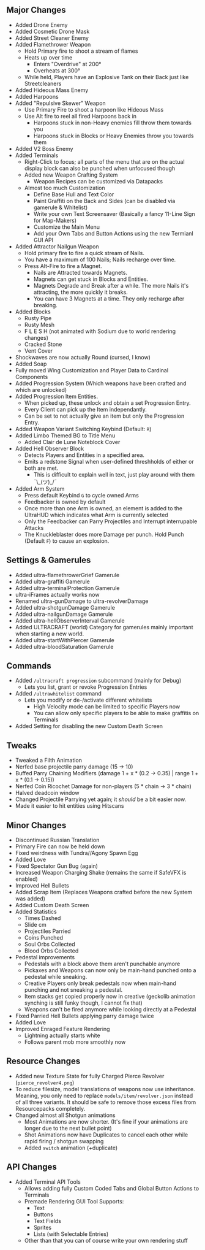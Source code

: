 ## Major Changes
- Added Drone Enemy
- Added Cosmetic Drone Mask
- Added Street Cleaner Enemy
- Added Flamethrower Weapon
  - Hold Primary fire to shoot a stream of flames
  - Heats up over time
    - Enters "Overdrive" at 200°
    - Overheats at 300°
  - While held, Players have an Explosive Tank on their Back just like Streetcleaners
- Added Hideous Mass Enemy
- Added Harpoons
- Added "Repulsive Skewer" Weapon
  - Use Primary Fire to shoot a harpoon like Hideous Mass
  - Use Alt fire to reel all fired Harpoons back in
    - Harpoons stuck in non-Heavy enemies fill throw them towards you
    - Harpoons stuck in Blocks or Heavy Enemies throw you towards them
- Added V2 Boss Enemy
- Added Terminals
  - Right-Click to focus; all parts of the menu that are on the actual display block can also be punched when unfocused though
  - Added new Weapon Crafting System
    - Weapon Recipes can be customized via Datapacks
  - Almost too much Customization
    - Define Base Hull and Text Color
    - Paint Graffiti on the Back and Sides (can be disabled via gamerule & Whitelist)
    - Write your own Text Screensaver (Basically a fancy 11-Line Sign for Map-Makers)
    - Customize the Main Menu
    - Add your Own Tabs and Button Actions using the new Termianl GUI API
- Added Attractor Nailgun Weapon
  - Hold primary fire to fire a quick stream of Nails.
  - You have a maximum of 100 Nails; Nails recharge over time.
  - Press Alt-Fire to fire a Magnet.
    - Nails are Attracted towards Magnets.
    - Magnets can get stuck in Blocks and Entities.
    - Magnets Degrade and Break after a while. The more Nails it's attracting, the more quickly it breaks.
    - You can have 3 Magnets at a time. They only recharge after breaking.
- Added Blocks
  - Rusty Pipe
  - Rusty Mesh
  - F L E S H (not animated with Sodium due to world rendering changes)
  - Cracked Stone
  - Vent Cover
- Shockwaves are now actually Round (cursed, I know)
- Added Soap
- Fully moved Wing Customization and Player Data to Cardinal Components
- Added Progression System (Which weapons have been crafted and which are unlocked)
- Added Progression Item Entities. 
  - When picked up, these unlock and obtain a set Progression Entry. 
  - Every Client can pick up the Item independantly.
  - Can be set to not actually give an item but only the Progression Entry.
- Added Weapon Variant Switching Keybind (Default: `R`)
- Added Limbo Themed BG to Title Menu
  - Added Clair de Lune Noteblock Cover
- Added Hell Observer Block
  - Detects Players and Entities in a specified area.
  - Emits a redstone Signal when user-defined threshholds of either or both are met.
    - This is difficult to explain well in text, just play around with them ¯\\\_(ツ)_/¯
- Added Arm System
  - Press default Keybind `G` to cycle owned Arms
  - Feedbacker is owned by default
  - Once more than one Arm is owned, an element is added to the UltraHUD which indicates what Arm is currently selected
  - Only the Feedbacker can Parry Projectiles and Interrupt interrupable Attacks
  - The Knuckleblaster does more Damage per punch. Hold Punch (Default `F`) to cause an explosion.
## Settings & Gamerules
- Added ultra-flamethrowerGrief Gamerule
- Added ultra-graffiti Gamerule
- Added ultra-terminalProtection Gamerule
- ultra-iFrames actually works now
- Renamed ultra-gunDamage to ultra-revolverDamage
- Added ultra-shotgunDamage Gamerule
- Added ultra-nailgunDamage Gamerule
- Added ultra-hellObserverInterval Gamerule
- Added ULTRACRAFT (world) Category for gamerules mainly important when starting a new world.
- Added ultra-startWithPiercer Gamerule
- Added ultra-bloodSaturation Gamerule
## Commands
- Added `/ultracraft progression` subcommand (mainly for Debug)
  - Lets you list, grant or revoke Progression Entries
- Added `/ultrawhitelist` command
  - Lets you modify or de-/activate different whitelists
    - High Velocity mode can be limited to specific Players now
    - You can allow only specific players to be able to make graffitis on Terminals
- Added Setting for disabling the new Custom Death Screen
## Tweaks
- Tweaked a Filth Animation
- Nerfed base projectile parry damage (15 -> 10)
- Buffed Parry Chaining Modifiers (damage 1 + x * (0.2 -> 0.35) | range 1 + x * (0.1 -> 0.15))
- Nerfed Coin Ricochet Damage for non-players (5 * chain -> 3 * chain)
- Halved deadcoin window
- Changed Projectile Parrying yet again; it *should* be a bit easier now.
- Made it easier to hit entities using Hitscans
## Minor Changes
- Discontinued Russian Translation
- Primary Fire can now be held down
- Fixed weirdness with Tundra//Agony Spawn Egg
- Added Love
- Fixed Spectator Gun Bug (again)
- Increased Weapon Charging Shake (remains the same if SafeVFX is enabled)
- Improved Hell Bullets
- Added Scrap Item (Replaces Weapons crafted before the new System was added)
- Added Custom Death Screen
- Added Statistics
  - Times Dashed
  - Slide cm
  - Projectiles Parried
  - Coins Punched
  - Soul Orbs Collected
  - Blood Orbs Collected
- Pedestal improvements
  - Pedestals with a block above them aren't punchable anymore
  - Pickaxes and Weapons can now only be main-hand punched onto a pedestal while sneaking.
  - Creative Players only break pedestals now when main-hand punching and not sneaking a pedestal.
  - Item stacks get copied properly now in creative (geckolib animation synching is still funky though, I cannot fix that)
  - Weapons can't be fired anymore while looking directly at a Pedestal
- Fixed Parried Hell Bullets applying parry damage twice
- Added Love
- Improved Enraged Feature Rendering
  - Lightning actually starts white
  - Follows parent mob more smoothly now
## Resource Changes
- Added new Texture State for fully Charged Pierce Revolver (`pierce_revolver4.png`)
- To reduce filesize, model translations of weapons now use inheritance. Meaning, you only need to replace `models/item/revolver.json` instead of all three variants. It should be safe to remove those excess files from Resourcepacks completely.
- Changed almost all Shotgun animations
  - Most Animations are now shorter. (It's fine if your animations are longer due to the next bullet point)
  - Shot Animations now have Duplicates to cancel each other while rapid firing / shotgun swapping
  - Added `switch` animation (+duplicate)
## API Changes
- Added Terminal API Tools
  - Allows adding fully Custom Coded Tabs and Global Button Actions to Terminals
  - Premade Rendering GUI Tool Supports:
    - Text
    - Buttons
    - Text Fields
    - Sprites
    - Lists (with Selectable Entries)
  - Other than that you can of course write your own rendering stuff